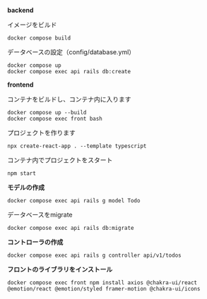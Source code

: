 **backend**

イメージをビルド
```
docker compose build
```

データベースの設定（config/database.yml）
```
docker compose up
docker compose exec api rails db:create
```

**frontend**

コンテナをビルドし、コンテナ内に入ります
```
docker compose up --build
docker compose exec front bash
```

プロジェクトを作ります
```
npx create-react-app . --template typescript
```

コンテナ内でプロジェクトをスタート
```
npm start
```

**モデルの作成**

```
docker compose exec api rails g model Todo
```

データベースをmigrate
```
docker compose exec api rails db:migrate
```

**コントローラの作成**

```
docker compose exec api rails g controller api/v1/todos
```
**フロントのライブラリをインストール**

```
docker compose exec front npm install axios @chakra-ui/react @emotion/react @emotion/styled framer-motion @chakra-ui/icons
```
